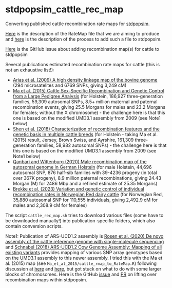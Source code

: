 # stdpopsim_cattle_rec_map
Converting published cattle recombination rate maps for [stdpopsim](https://github.com/popsim-consortium/stdpopsim).

[Here](https://tskit.dev/msprime/docs/stable/api.html#msprime.RateMap.read_hapmap)
is the description of the RateMap file that we are aiming to produce and
[here](https://popsim-consortium.github.io/stdpopsim-docs/stable/development.html#adding-a-recombination-genetic-map-or-annotation)
is the description of the process to add such a file to stdpopsim.

[Here](https://github.com/popsim-consortium/stdpopsim/issues/602)
is the GitHub issue about adding recombination map(s) for cattle to stdpopsim

Several publications estimated recombination rate maps for cattle (this is not an exhaustive list!):
  * [Arias et al. (2009) A high density linkage map of the bovine genome](https://link.springer.com/article/10.1186/1471-2156-10-18) (294 microsatelites and 6769 SNPs, giving 3,249 cM)
  * [Ma et al. (2015) Cattle Sex-Specific Recombination and Genetic Control from a Large Pedigree Analysis](https://doi.org/10.1371/journal.pgen.1005387) (for Holstein, 186,927 three-generation families, 59,309 autosomal SNPs, 8.5+ million maternal and paternal recombination events, giving 25.5 Morgans for males and 23.2 Morgans for females; without the X chromosome) - the challenge here is that this one is based on the modified UMD3.1 assembly from 2009 (see Note1 below)
  * [Shen et al. (2018) Characterization of recombination features and the genetic basis in multiple cattle breeds](https://doi.org/10.1186/s12864-018-4705-y) (for Holstein - taking Ma et al. (2015) result, Jersey, Brown Swiss, and Ayrshire, 161,309 three-generation families, 58,982 autosomal SNPs) - the challenge here is that this one is based on the modified UMD3.1 assembly from 2009 (see Note1 below)
  * [Qanbari and Wittenburg (2020) Male recombination map of the autosomal genome in German Holstein](https://doi.org/10.1186/s12711-020-00593-z) (for male Holstein, 44,696 autosomal SNP, 876 half-sib families with 39-4236 progeny (in total over 367K progeny), 8.9 million paternal recombinations, giving 24.43 Morgan (M) for 2486 Mbp and a refined estimate of 25.35 Morgans)
  * [Brekke et al. (2023) Variation and genetic control of individual recombination rates in Norwegian Red dairy cattle](https://doi.org/10.3168/jds.2022-22368) (for Norwegian Red, 35,880 autosomal SNP for 110,555 individuals, giving 2,492.9 cM for males and 2,308.9 cM for females)

The script `cattle_rec_map.sh` tries to download various files (some have to be downloaded manually!) into publication-specific folders, which also contain conversion scripts.

Note1: Publication of ARS-UCD1.2 assembly is [Rosen et al. (2020) De novo assembly of the cattle reference genome with single-molecule sequencing](https://academic.oup.com/gigascience/article/9/3/giaa021/5810242) and [Schnabel (2018) ARS-UCD1.2 Cow Genome Assembly: Mapping of all existing variants](https://www.animalgenome.org/repository/cattle/UMC_bovine_coordinates) provides mapping of various SNP array genotypes based on the UMD3.1 assembly to this newer assembly. I tried this with the Ma et al. (2015) map (see `Ma_et_al_2015/cattle_rmap_to_RateMap.R`) following discussion at [here](https://github.com/popsim-consortium/stdpopsim/issues/602#issuecomment-2767373686) and [here](https://github.com/popsim-consortium/stdpopsim/issues/602#issuecomment-2767826026), but got stuck on what to do with some larger blocks of chromosomes. Here is the GitHub [issue](https://github.com/popsim-consortium/stdpopsim/issues/571) and [PR](https://github.com/popsim-consortium/stdpopsim/pull/574) on lifting over recombination maps within stdpopsim.







